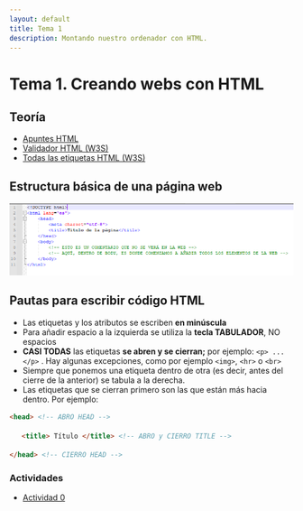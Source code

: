 ```yaml
---
layout: default
title: Tema 1
description: Montando nuestro ordenador con HTML.
---
```


# Tema 1. Creando webs con HTML

## Teoría

- [Apuntes HTML](https://drive.google.com/drive/folders/1NSkcZkjUyqr1B7XVVDeVJct5uXwGXDbA?usp=sharing)
- [Validador HTML (W3S)](https://validator.w3.org/)
- [Todas las etiquetas HTML (W3S)](https://www.w3schools.com/tags/default.asp)

## Estructura básica de una página web

![](./estructura_basica_html.PNG)

## Pautas para escribir código HTML

*   Las etiquetas y los atributos se escriben **en minúscula**
*   Para añadir espacio a la izquierda se utiliza la **tecla TABULADOR**, NO espacios
*   **CASI TODAS** las etiquetas **se abren y se cierran;** por ejemplo: `<p> ... </p>` . Hay algunas excepciones, como por ejemplo `<img>`, `<hr>` o `<br>`
*   Siempre que ponemos una etiqueta dentro de otra (es decir, antes del cierre de la anterior) se tabula a la derecha.
*   Las etiquetas que se cierran primero son las que están más hacia dentro. Por ejemplo:

```html
<head> <!-- ABRO HEAD -->

   <title> Título </title> <!-- ABRO y CIERRO TITLE -->

</head> <!-- CIERRO HEAD -->
```

### Actividades

- [Actividad 0](./actividad0)

<!-- - [Actividad 1](./actividad1)
- [Actividad 2](./actividad2)
- [Actividad 3](./actividad3)
- [Actividad 4](./actividad4)
-->